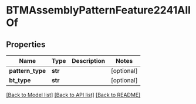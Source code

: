 # BTMAssemblyPatternFeature2241AllOf

## Properties
Name | Type | Description | Notes
------------ | ------------- | ------------- | -------------
**pattern_type** | **str** |  | [optional] 
**bt_type** | **str** |  | [optional] 

[[Back to Model list]](../README.md#documentation-for-models) [[Back to API list]](../README.md#documentation-for-api-endpoints) [[Back to README]](../README.md)


